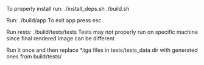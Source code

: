 To properly install run:
./install_deps.sh
./build.sh

Run:
./build/app
To exit app press esc

Run rests:
./build/tests/tests
 Tests may not properly run on specific machine since final rendered image can be different

Run it once and then replace *.tga files in tests/tests_data dir with generated ones from build/tests/
